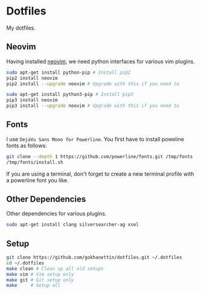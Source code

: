 # Dotfiles

My dotfiles.

## Neovim

Having installed [neovim][1], we need python interfaces for various vim
plugins.

```bash
sudo apt-get install python-pip # Install pip2
pip2 install neovim
pip2 install --upgrade neovim # Upgrade with this if you need to

sudo apt-get install python3-pip # Install pip3
pip3 install neovim
pip3 install --upgrade neovim # Upgrade with this if you need to
```

## Fonts

I use `DejaVu Sans Mono for Powerline`. You first have to install poweline fonts
as follows:

```bash
git clone --depth 1 https://github.com/powerline/fonts.git /tmp/fonts
/tmp/fonts/install.sh
```

If you are using a terminal, don't forget to create a new terminal profile with
a powerline font you like.

## Other Dependencies

Other dependencies for various plugins.

```bash
sudo apt-get install clang silversearcher-ag xsel
```

## Setup

```bash
git clone https://github.com/gokhanettin/dotfiles.git ~/.dotfiles
cd ~/.dotfiles
make clean # Clean up all old setups
make vim # Vim setup only
make git # Git setup only
make     # Setup all
```

[1]: https://github.com/neovim/neovim/wiki/Installing-Neovim
